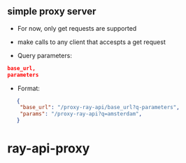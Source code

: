 ## simple proxy server

- For now, only get requests are supported
- make calls to any client that accespts a get request

- Query parameters:
```json
base_url,
parameters
```

- Format:

```json
   {
    "base_url": "/proxy-ray-api/base_url?q-parameters",
    "params": "/proxy-ray-api?q=amsterdam",
   } 
```
# ray-api-proxy
